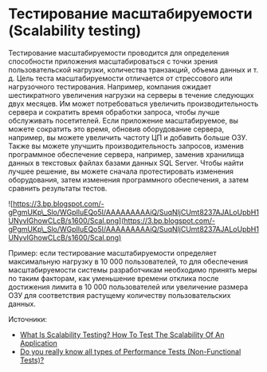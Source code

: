 # Тестирование масштабируемости (Scalability testing)

Тестирование масштабируемости проводится для определения способности приложения масштабироваться с точки зрения пользовательской нагрузки, количества транзакций, объема данных и т. д. Цель теста масштабируемости отличается от стрессового или нагрузочного тестирования. Например, компания ожидает шестикратного увеличения нагрузки на серверы в течение следующих двух месяцев. Им может потребоваться увеличить производительность сервера и сократить время обработки запроса, чтобы лучше обслуживать посетителей. Если приложение масштабируемое, вы можете сократить это время, обновив оборудование сервера, например, вы можете увеличить частоту ЦП и добавить больше ОЗУ. Также вы можете улучшить производительность запросов, изменив программное обеспечение сервера, например, заменив хранилища данных в текстовых файлах базами данных SQL Server. Чтобы найти лучшее решение, вы можете сначала протестировать изменения оборудования, затем изменения программного обеспечения, а затем сравнить результаты тестов.

![https://3.bp.blogspot.com/-gPgmUKp\_Slo/WGpIluEQo5I/AAAAAAAAAiQ/SuqNljCUmt8237AJALoUpbH1UNyvIGhowCLcB/s1600/Scal.png](https://3.bp.blogspot.com/-gPgmUKp\_Slo/WGpIluEQo5I/AAAAAAAAAiQ/SuqNljCUmt8237AJALoUpbH1UNyvIGhowCLcB/s1600/Scal.png)

Пример: если тестирование масштабируемости определяет максимальную нагрузку в 10 000 пользователей, то для обеспечения масштабируемости системы разработчикам необходимо принять меры по таким факторам, как уменьшение времени отклика после достижения лимита в 10 000 пользователей или увеличение размера ОЗУ для соответствия растущему количеству пользовательских данных.

Источники:

* [What Is Scalability Testing? How To Test The Scalability Of An Application](https://www.softwaretestinghelp.com/what-is-scalability-testing/)
* [Do you really know all types of Performance Tests (Non-Functional Tests)?](https://perfmatrix.blogspot.com/2017/01/type-of-performance-test.html)
